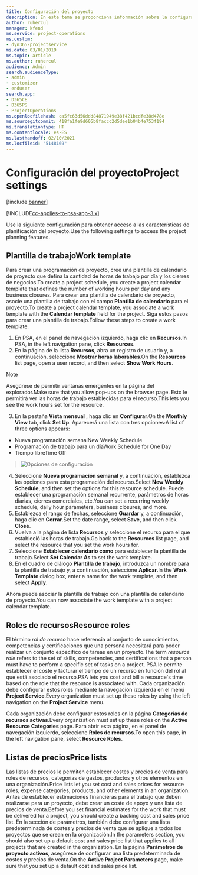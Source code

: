 ```yaml
---
title: Configuración del proyecto
description: En este tema se proporciona información sobre la configuración de administración del proyecto.
author: ruhercul
manager: kfend
ms.service: project-operations
ms.custom:
- dyn365-projectservice
ms.date: 03/01/2019
ms.topic: article
ms.author: ruhercul
audience: Admin
search.audienceType:
- admin
- customizer
- enduser
search.app:
- D365CE
- D365PS
- ProjectOperations
ms.openlocfilehash: ca5fc63d56ddd84871949e38f421bcdfe38d478e
ms.sourcegitcommit: 418fa1fe9d605b8faccc2d5dee1b04b4e753f194
ms.translationtype: HT
ms.contentlocale: es-ES
ms.lasthandoff: 02/10/2021
ms.locfileid: "5148169"
---
```

# <a name="project-settings"></a><span data-ttu-id="a2381-103">Configuración del proyecto</span><span class="sxs-lookup"><span data-stu-id="a2381-103">Project settings</span></span>

[!include [banner](../includes/psa-now-project-operations.md)]

[!INCLUDE[cc-applies-to-psa-app-3.x](../includes/cc-applies-to-psa-app-3x.md)]

<span data-ttu-id="a2381-104">Use la siguiente configuración para obtener acceso a las características de planificación del proyecto.</span><span class="sxs-lookup"><span data-stu-id="a2381-104">Use the following settings to access the project planning features.</span></span>

## <a name="work-template"></a><span data-ttu-id="a2381-105">Plantilla de trabajo</span><span class="sxs-lookup"><span data-stu-id="a2381-105">Work template</span></span>

<span data-ttu-id="a2381-106">Para crear una programación de proyecto, cree una plantilla de calendario de proyecto que defina la cantidad de horas de trabajo por día y los cierres de negocios.</span><span class="sxs-lookup"><span data-stu-id="a2381-106">To create a project schedule, you create a project calendar template that defines the number of working hours per day and any business closures.</span></span> <span data-ttu-id="a2381-107">Para crear una plantilla de calendario de proyecto, asocie una plantilla de trabajo con el campo **Plantilla de calendario** para el proyecto.</span><span class="sxs-lookup"><span data-stu-id="a2381-107">To create a project calendar template, you associate a work template with the **Calendar template** field for the project.</span></span> <span data-ttu-id="a2381-108">Siga estos pasos para crear una plantilla de trabajo.</span><span class="sxs-lookup"><span data-stu-id="a2381-108">Follow these steps to create a work template.</span></span>

1. <span data-ttu-id="a2381-109">En PSA, en el panel de navegación izquierdo, haga clic en **Recursos**.</span><span class="sxs-lookup"><span data-stu-id="a2381-109">In PSA, in the left navigation pane, click **Resources**.</span></span> 
2. <span data-ttu-id="a2381-110">En la página de la lista **Recursos**, abra un registro de usuario y, a continuación, seleccione **Mostrar horas laborables**.</span><span class="sxs-lookup"><span data-stu-id="a2381-110">On the **Resources** list page, open a user record, and then select **Show Work Hours**.</span></span>

  > [!NOTE]
  > <span data-ttu-id="a2381-111">Asegúrese de permitir ventanas emergentes en la página del explorador.</span><span class="sxs-lookup"><span data-stu-id="a2381-111">Make sure that you allow pop-ups on the browser page.</span></span> <span data-ttu-id="a2381-112">Esto le permitirá ver las horas de trabajo establecidas para el recurso.</span><span class="sxs-lookup"><span data-stu-id="a2381-112">This lets you see the work hours set for the resource.</span></span>
  
3. <span data-ttu-id="a2381-113">En la pestaña **Vista mensual** , haga clic en **Configurar**.</span><span class="sxs-lookup"><span data-stu-id="a2381-113">On the **Monthly View** tab, click **Set Up**.</span></span> <span data-ttu-id="a2381-114">Aparecerá una lista con tres opciones:</span><span class="sxs-lookup"><span data-stu-id="a2381-114">A list of three options appears:</span></span> 

  - <span data-ttu-id="a2381-115">Nueva programación semanal</span><span class="sxs-lookup"><span data-stu-id="a2381-115">New Weekly Schedule</span></span>
  - <span data-ttu-id="a2381-116">Programación de trabajo para un día</span><span class="sxs-lookup"><span data-stu-id="a2381-116">Work Schedule for One Day</span></span>
  - <span data-ttu-id="a2381-117">Tiempo libre</span><span class="sxs-lookup"><span data-stu-id="a2381-117">Time Off</span></span>

> ![Opciones de configuración](media/project-13.png)

4. <span data-ttu-id="a2381-119">Seleccione **Nueva programación semanal** y, a continuación, establezca las opciones para esta programación del recurso.</span><span class="sxs-lookup"><span data-stu-id="a2381-119">Select **New Weekly Schedule**, and then set the options for this resource schedule.</span></span> <span data-ttu-id="a2381-120">Puede establecer una programación semanal recurrente, parámetros de horas diarias, cierres comerciales, etc.</span><span class="sxs-lookup"><span data-stu-id="a2381-120">You can set a recurring weekly schedule, daily hour parameters, business closures, and more.</span></span>
5. <span data-ttu-id="a2381-121">Establezca el rango de fechas, seleccione **Guardar** y, a continuación, haga clic en **Cerrar**.</span><span class="sxs-lookup"><span data-stu-id="a2381-121">Set the date range, select **Save**, and then click **Close**.</span></span> 
6. <span data-ttu-id="a2381-122">Vuelva a la página de lista **Recursos** y seleccione el recurso para el que estableció las horas de trabajo.</span><span class="sxs-lookup"><span data-stu-id="a2381-122">Go back to the **Resources** list page, and select the resource that you set the work hours for.</span></span> 
7. <span data-ttu-id="a2381-123">Seleccione **Establecer calendario como** para establecer la plantilla de trabajo.</span><span class="sxs-lookup"><span data-stu-id="a2381-123">Select **Set Calendar As** to set the work template.</span></span> 
8. <span data-ttu-id="a2381-124">En el cuadro de diálogo **Plantilla de trabajo**, introduzca un nombre para la plantilla de trabajo y, a continuación, seleccione **Aplicar**.</span><span class="sxs-lookup"><span data-stu-id="a2381-124">In the **Work Template** dialog box, enter a name for the work template, and then select **Apply**.</span></span> 

<span data-ttu-id="a2381-125">Ahora puede asociar la plantilla de trabajo con una plantilla de calendario de proyecto.</span><span class="sxs-lookup"><span data-stu-id="a2381-125">You can now associate the work template with a project calendar template.</span></span>

## <a name="resource-roles"></a><span data-ttu-id="a2381-126">Roles de recursos</span><span class="sxs-lookup"><span data-stu-id="a2381-126">Resource roles</span></span>

<span data-ttu-id="a2381-127">El término *rol de recurso* hace referencia al conjunto de conocimientos, competencias y certificaciones que una persona necesitará para poder realizar un conjunto específico de tareas en un proyecto.</span><span class="sxs-lookup"><span data-stu-id="a2381-127">The term *resource role* refers to the set of skills, competencies, and certifications that a person must have to perform a specific set of tasks on a project.</span></span> <span data-ttu-id="a2381-128">PSA le permite establecer el coste y facturar el tiempo de un recurso en función del rol al que está asociado el recurso.</span><span class="sxs-lookup"><span data-stu-id="a2381-128">PSA lets you cost and bill a resource's time based on the role that the resource is associated with.</span></span> <span data-ttu-id="a2381-129">Cada organización debe configurar estos roles mediante la navegación izquierda en el menú **Project Service**.</span><span class="sxs-lookup"><span data-stu-id="a2381-129">Every organization must set up these roles by using the left navigation on the **Project Service** menu.</span></span>

<span data-ttu-id="a2381-130">Cada organización debe configurar estos roles en la página **Categorías de recursos activas**.</span><span class="sxs-lookup"><span data-stu-id="a2381-130">Every organization must set up these roles on the **Active Resource Categories** page.</span></span> <span data-ttu-id="a2381-131">Para abrir esta página, en el panel de navegación izquierdo, seleccione **Roles de recursos**.</span><span class="sxs-lookup"><span data-stu-id="a2381-131">To open this page, in the left navigation pane, select **Resource Roles**.</span></span>

## <a name="price-lists"></a><span data-ttu-id="a2381-132">Listas de precios</span><span class="sxs-lookup"><span data-stu-id="a2381-132">Price lists</span></span>

<span data-ttu-id="a2381-133">Las listas de precios le permiten establecer costes y precios de venta para roles de recursos, categorías de gastos, productos y otros elementos en una organización.</span><span class="sxs-lookup"><span data-stu-id="a2381-133">Price lists let you set cost and sales prices for resource roles, expense categories, products, and other elements in an organization.</span></span> <span data-ttu-id="a2381-134">Antes de establecer estimaciones financieras para el trabajo que deben realizarse para un proyecto, debe crear un coste de apoyo y una lista de precios de venta.</span><span class="sxs-lookup"><span data-stu-id="a2381-134">Before you set financial estimates for the work that must be delivered for a project, you should create a backing cost and sales price list.</span></span> <span data-ttu-id="a2381-135">En la sección de parámetros, también debe configurar una lista predeterminada de costes y precios de venta que se aplique a todos los proyectos que se crean en la organización.</span><span class="sxs-lookup"><span data-stu-id="a2381-135">In the parameters section, you should also set up a default cost and sales price list that applies to all projects that are created in the organization.</span></span> <span data-ttu-id="a2381-136">En la página **Parámetros de proyecto activos**, asegúrese de configurar una lista predeterminada de costes y precios de venta.</span><span class="sxs-lookup"><span data-stu-id="a2381-136">On the **Active Project Parameters** page, make sure that you set up a default cost and sales price list.</span></span>
